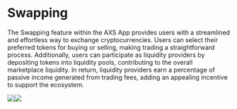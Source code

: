 # Swapping

The Swapping feature within the AXS App provides users with a streamlined and effortless way to exchange cryptocurrencies. Users can select their preferred tokens for buying or selling, making trading a straightforward process. Additionally, users can participate as liquidity providers by depositing tokens into liquidity pools, contributing to the overall marketplace liquidity. In return, liquidity providers earn a percentage of passive income generated from trading fees, adding an appealing incentive to support the ecosystem.

![](https://lh3.googleusercontent.com/qojntjqwSoQPmHsjgkSBL302Dl-Hhfn4ZcXQ\_FUbV60qJS8rdikcJ4so1Tmt523t2bYfFJ0S1jvIqUWYqY-wCBt4n8jgnx\_9xaUeoCLNp\_ukiePbagLJ5BohHk9VDLPYXpign01DsrvjAqy\_qcuOnTA)![](https://lh4.googleusercontent.com/5bU7fWhWFW\_EHzqbHFP1h\_4GJQRyUORznpM7mupfa36rGZvXUcvhCqgXdSOlNR0Quy3fndvfTrTfFc9pFFXqrVt\_Z23taRI\_QIQFazt9W6AMAkGVfkjI7JrD\_saFRFNYW\_wklvTK09V\_al7-zN1T\_1c)
